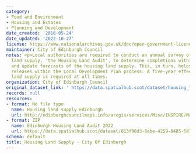 ```yaml
---
category:
- Food and Environment
- Housing and Estates
- Planning and Development
date_created: '2016-05-24'
date_updated: '2022-10-27'
license: https://www.nationalarchives.gov.uk/doc/open-government-licence/version/3/
maintainer: City of Edinburgh Council
notes: <p>Local authorities are required to conduct an annual survey of the housing
  land supply, 'the Housing Land Audit', to determine completions within the timeframe
  and update forecasts of the housing land supply. This, in turn, helps inform land
  releases within the Local Development Plan process. A five-year effective housing
  land supply is required at all times.                                                                                                                                                                                                                                                                                                                                                                                                                                                                                                                                                                                                                                                                                                                                                                                                                                                                                                                                                                                                                                                                                                                                                                                                                                                                                                                                                                                                                                                                                                                                                                                                                                                                                                               </p>
organization: City of Edinburgh Council
original_dataset_link: ' https://data.spatialhub.scot/dataset/housing_land_supply-ce'
records: null
resources:
- format: No file type
  name: Housing land supply Edinburgh
  url: http://edinburghcouncilmaps.info/arcgis/services/Misc/INSPIRE/MapServer/WFSServer?request=GetCapabilities&service=WFS
- format: ZIP
  name: Edinburgh Housing Land Audit 2022
  url: https://data.spatialhub.scot/dataset/013f88d3-8abe-4259-8485-58725b09c71d/resource/3ee8b0d4-8886-4c31-83c0-0445796810ef/download/hlacp_2022_schedules.zip
schema: default
title: Housing Land Supply - City Of Edinburgh
---
```

